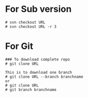 # For Sub version
```
# svn checkout URL
# svn checkout URL -r 3
```


# For Git
```
### To download complete repo
# git clone URL

This is to download one branch
# git clone URL --branch branchname
or 
# git clone URL
# git branch branchname 

```
